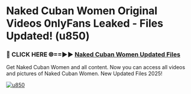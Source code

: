 # Naked Cuban Women Original Videos 0nlyFans Leaked - Files Updated! (u850)

<h3>🔴 CLICK HERE 🌐==►► <a href="https://tinyurl.com/yckcrads" rel="nofollow">Naked Cuban Women Updated Files</a></h3>

Get Naked Cuban Women and all content. Now you can access all videos and pictures of Naked Cuban Women. New Updated Files 2025!

[![u850](https://i.imgur.com/hpKpOFt.gif)](https://tinyurl.com/yckcrads)
